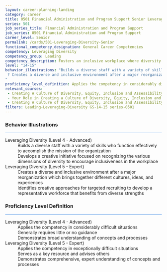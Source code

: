 ```yaml
---
layout: career-planning-landing
category: career
title: 0501 Financial Administration and Program Support Senior Leveraging Diversity
series: 501
job_series_title: Financial Administration and Program Support
job_series: 0501 Financial Administration and Program Support
career_level: Senior
permalink: /cards/501-Leveraging-Diversity-Senior
functional_competency_designation: General Career Competencies
competency: Leveraging Diversity
competency_group: Leading
competency_description: Fosters an inclusive workplace where diversity and individual differences are valued and leveraged to achieve the vision and mission of the organization.
level: "14-15"
behavior_illustrations: "Builds a diverse staff with a variety of skills who function effectively to accomplish the mission of the organization ? Develops a creative initiative focused on recognizing the various dimensions of diversity to encourage inclusiveness in the workplace
 ? Creates a diverse and inclusive environment after a major reorganization which brings together different cultures, ideas, and experiences ? Identifies creative approaches for targeted recruiting to develop a representative workforce that benefits from diverse strengths
"
proficiency_level_definition: Applies the competency in considerably difficult situations ? Generally requires little or no guidance ? Demonstrates broad understanding of concepts and processes ? Applies the competency in exceptionally difficult situations ? Serves as a key resource and advises others ? Demonstrates comprehensive, expert understanding of concepts and processes
relevant_courses: 
 - Creating A Culture of Diversity, Equity, Inclusion and Assessibility in Government (MGMT8011), GSU, <a href="https://www.LearnAtGSUSA.com/MGMT8019">https://www.LearnAtGSUSA.com/MGMT8019</a>
 - Your Role in Creating a Culture of Diversity, Equity, Inclusion and Assessability in Government (DEIA) (MGMT8012), GSU, <a href="https://www.LearnAtGSUSA.com/MGMT8020">https://www.LearnAtGSUSA.com/MGMT8020</a>
 - Creating A Culture of Diversity, Equity, Inclusion and Assessibility in Government (MGMT8011), GSU, <a href="https://www.LearnAtGSUSA.com/MGMT8023">https://www.LearnAtGSUSA.com/MGMT8023</a>
filters: Leading-Leveraging-Diversity GS-14-15 series-0501
---
```


<div class="desktop:grid-col-6 margin-y-3">
  <div class="border-top-2 bg-white padding-3 shadow-5 height-full members-hover border-1px button-border border-top-blue radius-lg card-text-color">
    <h3>Behavior Illustrations</h3>
    <hr style="background-color: #2680EB !important;"/>
    <dl class="text-base card-content-color"><dt>Leveraging Diversity (Level 4 - Advanced)</dt><dd>Builds a diverse staff with a variety of skills who function effectively to accomplish the mission of the organization </dd><dd> Develops a creative initiative focused on recognizing the various dimensions of diversity to encourage inclusiveness in the workplace
</dd><dt>Leveraging Diversity (Level 5 - Expert)</dt><dd>Creates a diverse and inclusive environment after a major reorganization which brings together different cultures, ideas, and experiences </dd><dd> Identifies creative approaches for targeted recruiting to develop a representative workforce that benefits from diverse strengths
</dd></dl>
  </div>
</div>
<div class="desktop:grid-col-6 margin-y-3">
  <div class="border-top-2 bg-white padding-3 shadow-5 height-full members-hover border-1px button-border border-top-blue radius-lg card-text-color">
    <h3>Proficiency Level Definition</h3>
     <hr style="background-color: #1b75e0 !important;"/>
    <dl class="text-base card-content-color"><dt>Leveraging Diversity (Level 4 - Advanced)</dt><dd>Applies the competency in considerably difficult situations </dd><dd> Generally requires little or no guidance </dd><dd> Demonstrates broad understanding of concepts and processes</dd><dt>Leveraging Diversity (Level 5 - Expert)</dt><dd>Applies the competency in exceptionally difficult situations </dd><dd> Serves as a key resource and advises others </dd><dd> Demonstrates comprehensive, expert understanding of concepts and processes</dd></dl>
  </div>
</div>